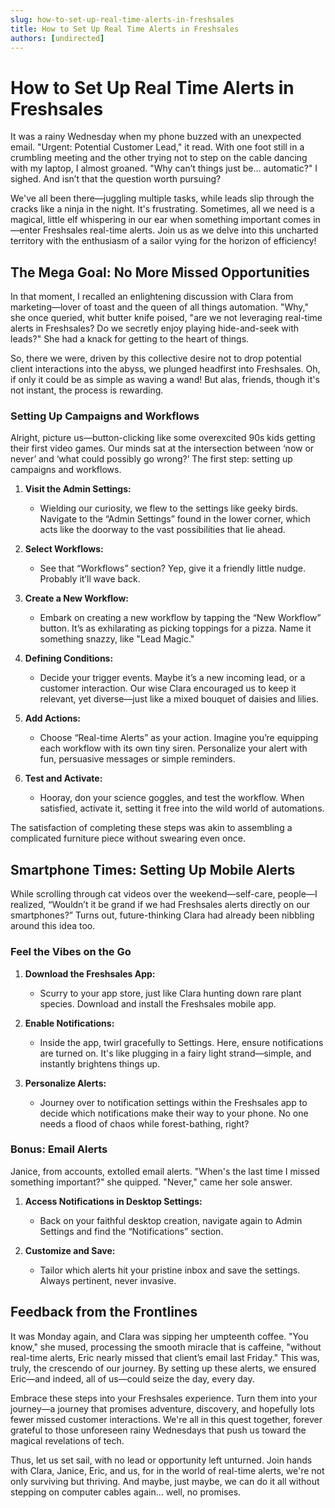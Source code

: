 ```yaml
---
slug: how-to-set-up-real-time-alerts-in-freshsales
title: How to Set Up Real Time Alerts in Freshsales
authors: [undirected]
---
```



# How to Set Up Real Time Alerts in Freshsales

It was a rainy Wednesday when my phone buzzed with an unexpected email. "Urgent: Potential Customer Lead," it read. With one foot still in a crumbling meeting and the other trying not to step on the cable dancing with my laptop, I almost groaned. "Why can’t things just be… automatic?" I sighed. And isn’t that the question worth pursuing?

We've all been there—juggling multiple tasks, while leads slip through the cracks like a ninja in the night. It's frustrating. Sometimes, all we need is a magical, little elf whispering in our ear when something important comes in—enter Freshsales real-time alerts. Join us as we delve into this uncharted territory with the enthusiasm of a sailor vying for the horizon of efficiency!

## The Mega Goal: No More Missed Opportunities

In that moment, I recalled an enlightening discussion with Clara from marketing—lover of toast and the queen of all things automation. "Why," she once queried, whit butter knife poised, "are we not leveraging real-time alerts in Freshsales? Do we secretly enjoy playing hide-and-seek with leads?" She had a knack for getting to the heart of things.

So, there we were, driven by this collective desire not to drop potential client interactions into the abyss, we plunged headfirst into Freshsales. Oh, if only it could be as simple as waving a wand! But alas, friends, though it's not instant, the process is rewarding.

### Setting Up Campaigns and Workflows

Alright, picture us—button-clicking like some overexcited 90s kids getting their first video games. Our minds sat at the intersection between ‘now or never’ and ‘what could possibly go wrong?’ The first step: setting up campaigns and workflows.

1. **Visit the Admin Settings:** 
   - Wielding our curiosity, we flew to the settings like geeky birds. Navigate to the “Admin Settings” found in the lower corner, which acts like the doorway to the vast possibilities that lie ahead.

2. **Select Workflows:**
   - See that “Workflows” section? Yep, give it a friendly little nudge. Probably it’ll wave back. 
   
3. **Create a New Workflow:**
   - Embark on creating a new workflow by tapping the “New Workflow” button. It’s as exhilarating as picking toppings for a pizza. Name it something snazzy, like "Lead Magic."

4. **Defining Conditions:**
   - Decide your trigger events. Maybe it’s a new incoming lead, or a customer interaction. Our wise Clara encouraged us to keep it relevant, yet diverse—just like a mixed bouquet of daisies and lilies.

5. **Add Actions:**
   - Choose “Real-time Alerts” as your action. Imagine you’re equipping each workflow with its own tiny siren. Personalize your alert with fun, persuasive messages or simple reminders.

6. **Test and Activate:**
   - Hooray, don your science goggles, and test the workflow. When satisfied, activate it, setting it free into the wild world of automations.

The satisfaction of completing these steps was akin to assembling a complicated furniture piece without swearing even once.

## Smartphone Times: Setting Up Mobile Alerts

While scrolling through cat videos over the weekend—self-care, people—I realized, “Wouldn’t it be grand if we had Freshsales alerts directly on our smartphones?” Turns out, future-thinking Clara had already been nibbling around this idea too.

### Feel the Vibes on the Go

1. **Download the Freshsales App:**
   - Scurry to your app store, just like Clara hunting down rare plant species. Download and install the Freshsales mobile app.

2. **Enable Notifications:**
   - Inside the app, twirl gracefully to Settings. Here, ensure notifications are turned on. It's like plugging in a fairy light strand—simple, and instantly brightens things up.

3. **Personalize Alerts:**
   - Journey over to notification settings within the Freshsales app to decide which notifications make their way to your phone. No one needs a flood of chaos while forest-bathing, right?

### Bonus: Email Alerts

Janice, from accounts, extolled email alerts. "When's the last time I missed something important?" she quipped. "Never," came her sole answer.

1. **Access Notifications in Desktop Settings:**
   - Back on your faithful desktop creation, navigate again to Admin Settings and find the “Notifications” section.

2. **Customize and Save:**
   - Tailor which alerts hit your pristine inbox and save the settings. Always pertinent, never invasive.

## Feedback from the Frontlines

It was Monday again, and Clara was sipping her umpteenth coffee. "You know," she mused, processing the smooth miracle that is caffeine, "without real-time alerts, Eric nearly missed that client’s email last Friday." This was, truly, the crescendo of our journey. By setting up these alerts, we ensured Eric—and indeed, all of us—could seize the day, every day.

Embrace these steps into your Freshsales experience. Turn them into your journey—a journey that promises adventure, discovery, and hopefully lots fewer missed customer interactions. We're all in this quest together, forever grateful to those unforeseen rainy Wednesdays that push us toward the magical revelations of tech.

Thus, let us set sail, with no lead or opportunity left unturned. Join hands with Clara, Janice, Eric, and us, for in the world of real-time alerts, we're not only surviving but thriving. And maybe, just maybe, we can do it all without stepping on computer cables again... well, no promises.